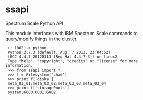 # ssapi
Spectrum Scale Python API

This module interfaces with IBM Spectrum Scale commands to query/modify
things in the cluster.

```
 (! 1002)-> python
 Python 2.7.3 (default, Aug  7 2013, 23:04:52)
 [GCC 4.4.7 20120313 (Red Hat 4.4.7-3)] on linux2
 Type "help", "copyright", "credits" or "license" for more information.
 >>> from ssapi import *
 >>> f = Filesystem('chad')
 >>> print f['disks']
 meta_03_01;meta_03_02;meta_03_03;meta_03_04
 >>> print f['storagePools']
 system;6000;6001;6002
```
